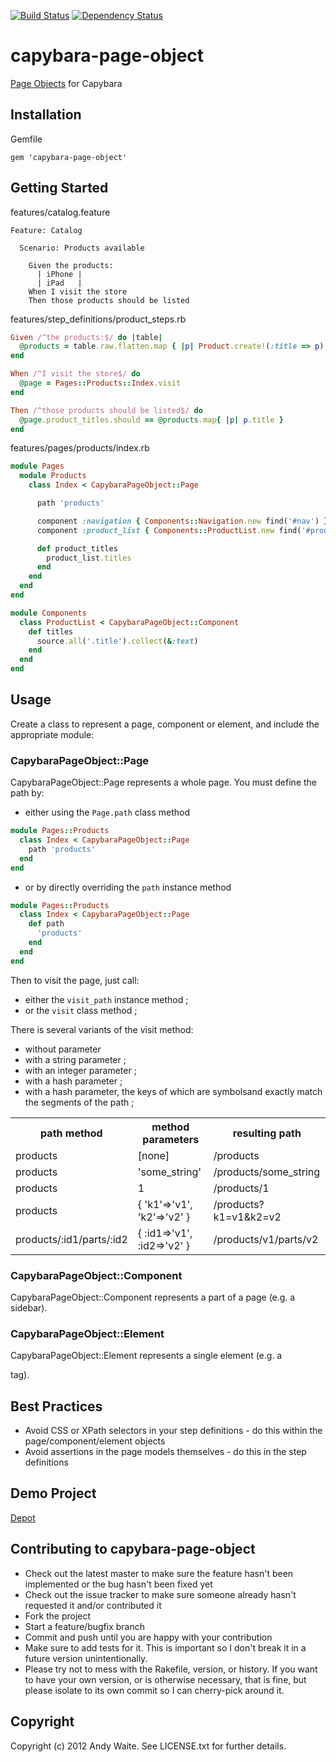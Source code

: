 [![Build Status](https://secure.travis-ci.org/andyw8/capybara-page-object.png)](http://travis-ci.org/andyw8/capybara-page-object) [![Dependency Status](https://gemnasium.com/andyw8/capybara-page-object.png)](https://gemnasium.com/andyw8/capybara-page-object)

# capybara-page-object #

[Page Objects](http://code.google.com/p/selenium/wiki/PageObjects) for Capybara

## Installation ##

Gemfile

    gem 'capybara-page-object'

## Getting Started ##

features/catalog.feature

```gherkin
Feature: Catalog

  Scenario: Products available

    Given the products:
      | iPhone |
      | iPad   |
    When I visit the store
    Then those products should be listed
```

features/step_definitions/product_steps.rb

```ruby
Given /^the products:$/ do |table|
  @products = table.raw.flatten.map { |p| Product.create!(:title => p) }
end

When /^I visit the store$/ do
  @page = Pages::Products::Index.visit
end

Then /^those products should be listed$/ do
  @page.product_titles.should == @products.map{ |p| p.title }
end
```

features/pages/products/index.rb

```ruby
module Pages
  module Products
    class Index < CapybaraPageObject::Page

      path 'products'

      component :navigation { Components::Navigation.new find('#nav') }
      component :product_list { Components::ProductList.new find('#products') }

      def product_titles
        product_list.titles
      end
    end
  end
end

module Components
  class ProductList < CapybaraPageObject::Component
    def titles
      source.all('.title').collect(&:text)
    end
  end
end
```

## Usage ##

Create a class to represent a page, component or element, and include the appropriate module:

### CapybaraPageObject::Page ###

CapybaraPageObject::Page represents a whole page.
You must define the path by:

* either using the `Page.path` class method

```ruby
module Pages::Products
  class Index < CapybaraPageObject::Page
    path 'products'
  end
end
```

* or by directly overriding the `path` instance method

```ruby
module Pages::Products
  class Index < CapybaraPageObject::Page
    def path
      'products'
    end
  end
end
```

Then to visit the page, just call:

* either the `visit_path` instance method ;
* or the `visit` class method ;

There is several variants of the visit method:

* without parameter
* with a string parameter ;
* with an integer parameter ;
* with a hash parameter ;
* with a hash parameter, the keys of which are symbolsand exactly match the segments of the path ;

<table>
    <tr>
        <th>path method</th>
        <th>method parameters</th>
        <th>resulting path</th>
    </tr>
    <tr>
        <td>products</td>
        <td>[none]</td>
        <td>/products</td>
    </tr
    <tr>
        <td>products</td>
        <td>'some_string'</td>
        <td>/products/some_string</td>
    </tr>
    <tr>
        <td>products</td>
        <td>1</td>
        <td>/products/1</td>
    </tr>
    <tr>
        <td>products</td>
        <td>{ 'k1'=>'v1', 'k2'=>'v2' }</td>
        <td>/products?k1=v1&k2=v2</td>
    </tr>
    <tr>
        <td>products/:id1/parts/:id2</td>
        <td>{ :id1=>'v1', :id2=>'v2' }</td>
        <td>/products/v1/parts/v2</td>
    </tr>
</table>

### CapybaraPageObject::Component ###

CapybaraPageObject::Component represents a part of a page (e.g. a sidebar).

### CapybaraPageObject::Element ###

CapybaraPageObject::Element represents a single element (e.g. a <footer> tag).

## Best Practices ##

* Avoid CSS or XPath selectors in your step definitions - do this within the page/component/element objects
* Avoid assertions in the page models themselves - do this in the step definitions

## Demo Project ##

[Depot](https://github.com/andyw8/depot)

## Contributing to capybara-page-object ##

* Check out the latest master to make sure the feature hasn't been implemented or the bug hasn't been fixed yet
* Check out the issue tracker to make sure someone already hasn't requested it and/or contributed it
* Fork the project
* Start a feature/bugfix branch
* Commit and push until you are happy with your contribution
* Make sure to add tests for it. This is important so I don't break it in a future version unintentionally.
* Please try not to mess with the Rakefile, version, or history. If you want to have your own version, or is otherwise necessary, that is fine, but please isolate to its own commit so I can cherry-pick around it.

## Copyright ##

Copyright (c) 2012 Andy Waite. See LICENSE.txt for
further details.
